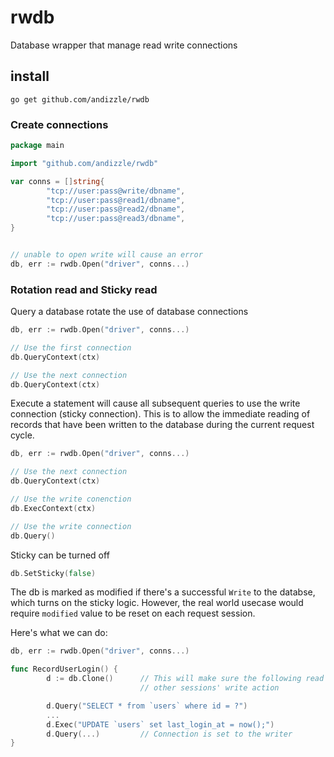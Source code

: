 # rwdb
Database wrapper that manage read write connections

## install

```
go get github.com/andizzle/rwdb
```

### Create connections

```go
package main

import "github.com/andizzle/rwdb"

var conns = []string{
        "tcp://user:pass@write/dbname",
        "tcp://user:pass@read1/dbname",
        "tcp://user:pass@read2/dbname",
        "tcp://user:pass@read3/dbname",
}


// unable to open write will cause an error
db, err := rwdb.Open("driver", conns...)
```

### Rotation read and Sticky read

Query a database rotate the use of database connections

```go
db, err := rwdb.Open("driver", conns...)

// Use the first connection
db.QueryContext(ctx)

// Use the next connection
db.QueryContext(ctx)
```

Execute a statement will cause all subsequent queries to use the write connection (sticky connection). This is to allow the 
immediate reading of records that have been written to the database during the current request cycle. 


```go
db, err := rwdb.Open("driver", conns...)

// Use the next connection
db.QueryContext(ctx)

// Use the write conenction
db.ExecContext(ctx)

// Use the write connection
db.Query()
```

Sticky can be turned off
```go
db.SetSticky(false)
```

The db is marked as modified if there's a successful `Write` to the databse, which turns on the sticky logic. 
However, the real world usecase would require `modified` value to be reset on each request session.

Here's what we can do:

```go
db, err := rwdb.Open("driver", conns...)

func RecordUserLogin() {
        d := db.Clone()      // This will make sure the following read are not affected by 
                             // other sessions' write action

        d.Query("SELECT * from `users` where id = ?")
        ...
        d.Exec("UPDATE `users` set last_login_at = now();")
        d.Query(...)         // Connection is set to the writer
}
```
